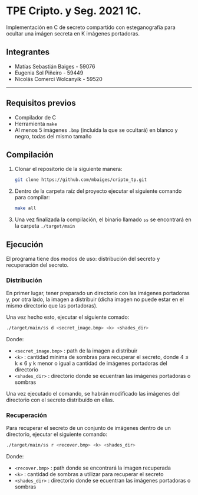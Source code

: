 # TPE Cripto. y Seg. 2021 1C.

Implementación en C de secreto compartido con esteganografía para ocultar una imágen secreta en K imágenes portadoras.

## Integrantes
- Matías Sebastián Baiges - 59076
- Eugenia Sol Piñeiro - 59449
- Nicolás Comerci Wolcanyik - 59520

---
## Requisitos previos
- Compilador de C
- Herramienta `make`
- Al menos 5 imágenes `.bmp` (incluída la que se ocultará) en blanco y negro, todas del mismo tamaño

## Compilación
1. Clonar el repositorio de la siguiente manera:
   ```bash
   git clone https://github.com/mbaiges/cripto_tp.git
   ```
2. Dentro de la carpeta raíz del proyecto ejecutar el siguiente comando para compilar:
   ```bash
   make all
   ```
3. Una vez finalizada la compilación, el binario llamado `ss` se encontrará en la carpeta `./target/main` 

## Ejecución
El programa tiene dos modos de uso: distribución del secreto y recuperación del secreto.

### Distribución

En primer lugar, tener preparado un directorio con las imágenes portadoras y, por otra lado, la imagen a distribuir (dicha imagen no puede estar en el mismo directorio que las portadoras).

Una vez hecho esto, ejecutar el siguiente comado:
```bash
./target/main/ss d <secret_image.bmp> <k> <shades_dir>
```
Donde:
- `<secret_image.bmp>` : path de la imagen a distribuir
- `<k>` : cantidad mínima de sombras para recuperar el secreto, donde 4 $\le$ k $\le$ 6 y k menor o igual a cantidad de imágenes portadoras del directorio
- `<shades_dir>` : directorio donde se ecuentran las imágenes portadoras o sombras

Una vez ejecutado el comando, se habrán modificado las imágenes del directorio con el secreto distribuído en ellas.

### Recuperación
Para recuperar el secreto de un conjunto de imágenes dentro de un directorio, ejecutar el siguiente comando:

```bash
./target/main/ss r <recover.bmp> <k> <shades_dir>
```
Donde:
- `<recover.bmp>` : path donde se encontrará la imagen recuperada
- `<k>` : cantidad de sombras a utilizar para recuperar el secreto
- `<shades_dir>` : directorio donde se ecuentran las imágenes portadoras o sombras

